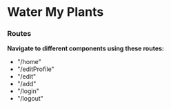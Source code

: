 <h1>Water My Plants</h1>

<h3>Routes</h3>

<b>Navigate to different components using these routes:</b>
<ul>
  <li>"/home"</li>
  <li>"/editProfile"</li>
  <li>"/edit"</li>
  <li>"/add"</li>
  <li>"/login"</li>
  <li>"/logout"</li>
</ul>
